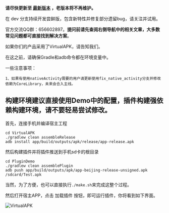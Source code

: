 **请尽快更新至 [最新版本](https://github.com/didi/VirtualAPK/releases) ，老版本将不再维护。**

在 dev 分支持续开发尝鲜版，包含新特性并修复部分遗留bug，请关注并试用。

官方交流QQ群：656602897。**提问前请先查阅右侧导航中的相关文章，大多数常见问题都可直接找到解决方案**。

如果你们的产品采用了VirtualAPK，请告知我们。


在这之前，请确保Gradle和adb命令都在环境变量中。

一些注意事项：
```
1、如果有使用nativeActivity需要的用户请更新使用fix_native_activity分支并修改依赖为CoreLibrary，未来会合入主线。
```

## 构建环境建议直接使用Demo中的配置，**插件构建强依赖构建环境，请不要轻易尝试修改**。
首先，连接手机并编译宿主工程
```
cd VirtualAPK
./gradlew clean assembleRelease
adb install app/build/outputs/apk/release/app-release.apk
```

然后构建插件并将插件推送到手机sd卡的根目录
```
cd PluginDemo
./gradlew clean assemblePlugin
adb push app/build/outputs/apk/app-beijing-release-unsigned.apk /sdcard/Test.apk
```
当然，为了方便，也可以直接执行```./make.sh```来完成这整个过程。

然后打开宿主APP，点击 加载插件 按钮，即可运行插件，你将看到如下界面。

![VirtualAPK](https://github.com/didi/VirtualAPK/raw/master/imgs/demo-2.png)